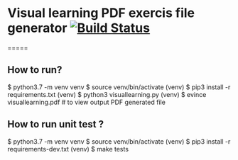 # Visual learning PDF exercis file generator [![Build Status](https://travis-ci.org/bieli/visual-learning-generator.png)](https://travis-ci.org/bieli/visual-learning-generator)
=====


How to run?
-----

$ python3.7 -m venv venv
$ source venv/bin/activate
(venv) $ pip3 install -r requirements.txt
(venv) $ python3 visuallearning.py
(venv) $ evince visuallearning.pdf # to view output PDF generated file


How to run unit test ?
----

$ python3.7 -m venv venv
$ source venv/bin/activate
(venv) $ pip3 install -r requirements-dev.txt
(venv) $ make tests

